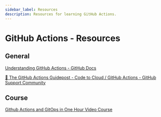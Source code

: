 ```yaml
---
sidebar_label: Resources
description: Resources for learning GitHub Actions.
---
```


# GitHub Actions - Resources

## General

[Understanding GitHub Actions - GitHub Docs](https://docs.github.com/en/actions/learn-github-actions/understanding-github-actions)

[📍 The GitHub Actions Guidepost - Code to Cloud / GitHub Actions - GitHub Support Community](https://github.community/t/the-github-actions-guidepost/168114)

## Course

[Github Actions and GitOps in One Hour Video Course](https://learning.oreilly.com/videos/github-actions-and/50105VIDEOPAIML/)